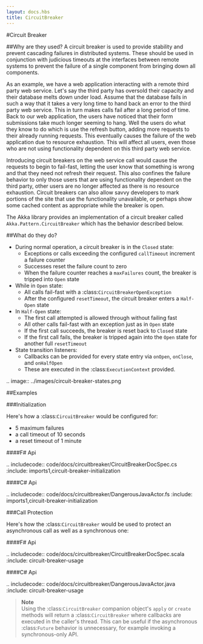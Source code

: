 ```yaml
---
layout: docs.hbs
title: CircuitBreaker
---
```

#Circuit Breaker

##Why are they used?
A circuit breaker is used to provide stability and prevent cascading failures in distributed
systems.  These should be used in conjunction with judicious timeouts at the interfaces between
remote systems to prevent the failure of a single component from bringing down all components.

As an example, we have a web application interacting with a remote third party web service.
Let's say the third party has oversold their capacity and their database melts down under load.
Assume that the database fails in such a way that it takes a very long time to hand back an
error to the third party web service.  This in turn makes calls fail after a long period of
time.  Back to our web application, the users have noticed that their form submissions take
much longer seeming to hang.  Well the users do what they know to do which is use the refresh
button, adding more requests to their already running requests.  This eventually causes the
failure of the web application due to resource exhaustion.  This will affect all users, even
those who are not using functionality dependent on this third party web service.

Introducing circuit breakers on the web service call would cause the requests to begin to
fail-fast, letting the user know that something is wrong and that they need not refresh
their request.  This also confines the failure behavior to only those users that are using
functionality dependent on the third party, other users are no longer affected as there is no
resource exhaustion.  Circuit breakers can also allow savvy developers to mark portions of
the site that use the functionality unavailable, or perhaps show some cached content as
appropriate while the breaker is open.

The Akka library provides an implementation of a circuit breaker called
`Akka.Pattern.CircuitBreaker` which has the behavior described below.

##What do they do?

* During normal operation, a circuit breaker is in the `Closed` state:
	* Exceptions or calls exceeding the configured `callTimeout` increment a failure counter
	* Successes reset the failure count to zero
	* When the failure counter reaches a `maxFailures` count, the breaker is tripped into `Open` state
* While in `Open` state:
	* All calls fail-fast with a :class:`CircuitBreakerOpenException`
	* After the configured `resetTimeout`, the circuit breaker enters a `Half-Open` state
* In `Half-Open` state:
	* The first call attempted is allowed through without failing fast
	* All other calls fail-fast with an exception just as in `Open` state
	* If the first call succeeds, the breaker is reset back to `Closed` state
	* If the first call fails, the breaker is tripped again into the `Open` state for another full `resetTimeout`
* State transition listeners:
	* Callbacks can be provided for every state entry via `onOpen`, `onClose`, and `onHalfOpen`
	* These are executed in the :class:`ExecutionContext` provided.

.. image:: ../images/circuit-breaker-states.png

##Examples

###Initialization

Here's how a :class:`CircuitBreaker` would be configured for:
  * 5 maximum failures
  * a call timeout of 10 seconds
  * a reset timeout of 1 minute

####F# Api

.. includecode:: code/docs/circuitbreaker/CircuitBreakerDocSpec.cs
   :include: imports1,circuit-breaker-initialization

####C# Api

.. includecode:: code/docs/circuitbreaker/DangerousJavaActor.fs
   :include: imports1,circuit-breaker-initialization

###Call Protection

Here's how the :class:`CircuitBreaker` would be used to protect an asynchronous
call as well as a synchronous one:

####F# Api

.. includecode:: code/docs/circuitbreaker/CircuitBreakerDocSpec.scala
   :include: circuit-breaker-usage

####C# Api

.. includecode:: code/docs/circuitbreaker/DangerousJavaActor.java
   :include: circuit-breaker-usage

>**Note**<br/>
Using the :class:`CircuitBreaker` companion object's `apply` or `create` methods
will return a :class:`CircuitBreaker` where callbacks are executed in the caller's thread.
This can be useful if the asynchronous :class:`Future` behavior is unnecessary, for
example invoking a synchronous-only API.
